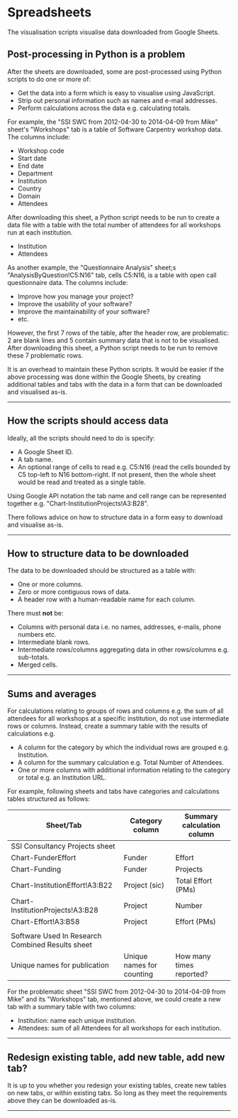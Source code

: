 # Spreadsheets

The visualisation scripts visualise data downloaded from Google Sheets. 

## Post-processing in Python is a problem

After the sheets are downloaded, some are post-processed using Python scripts to do one or more of:

* Get the data into a form which is easy to visualise using JavaScript.
* Strip out personal information such as names and e-mail addresses.
* Perform calculations across the data e.g. calculating totals.

For example, the "SSI SWC from 2012-04-30 to 2014-04-09 from Mike" sheet's "Workshops" tab is a table of Software Carpentry workshop data. The columns include:

* Workshop code
* Start date
* End date
* Department
* Institution
* Country
* Domain
* Attendees

After downloading this sheet, a Python script needs to be run to create a data file with a table with the total number of attendees for all workshops run at each institution.

* Institution
* Attendees

As another example, the "Questionnaire Analysis" sheet;s "AnalysisByQuestion!C5:N16" tab, cells C5:N16, is a table with open call questionnaire data. The columns include:

* Improve how you manage your project?
* Improve the usability of your software?
* Improve the maintainability of your software?
* etc.

However, the first 7 rows of the table, after the header row, are problematic: 2 are blank lines and 5 contain summary data that is not to be visualised. After downloading this sheet, a Python script needs to be run to remove these 7 problematic rows.

It is an overhead to maintain these Python scripts. It would be easier if the above processing was done within the Google Sheets, by creating additional tables and tabs with the data in a form that can be downloaded and visualised as-is.

---

## How the scripts should access data

Ideally, all the scripts should need to do is specify:

* A Google Sheet ID.
* A tab name.
* An optional range of cells to read e.g. C5:N16 (read the cells bounded by C5 top-left to N16 bottom-right. If not present, then the whole sheet would be read and treated as a single table.

Using Google API notation the tab name and cell range can be represented together e.g. "Chart-InstitutionProjects!A3:B28".

There follows advice on how to structure data in a form easy to download and visualise as-is.

---

## How to structure data to be downloaded

The data to be downloaded should be structured as a table with:

* One or more columns.
* Zero or more contiguous rows of data.
* A header row with a human-readable name for each column.

There must **not** be:

* Columns with personal data i.e. no names, addresses, e-mails, phone numbers etc.
* Intermediate blank rows.
* Intermediate rows/columns aggregating data in other rows/columns e.g. sub-totals.
* Merged cells.

---

## Sums and averages

For calculations relating to groups of rows and columns e.g. the sum of all attendees for all workshops at a specific institution, do not use intermediate rows or columns. Instead, create a summary table with the results of calculations e.g.

* A column for the category by which the individual rows are grouped e.g. Institution.
* A column for the summary calculation e.g. Total Number of Attendees.
* One or more columns with additional information relating to the category or total e.g. an Institution URL.

For example, following sheets and tabs have categories and calculations tables structured as follows:

| Sheet/Tab                 | Category column | Summary calculation column |
| ------------------------- | --------------- | -------------------------- |
| SSI Consultancy Projects sheet | | |
| Chart-FunderEffort | Funder | Effort |
| Chart-Funding | Funder | Projects |
| Chart-InstitutionEffort!A3:B22 | Project (sic) | Total Effort (PMs) |
| Chart-InstitutionProjects!A3:B28 | Project  | Number |
| Chart-Effort!A3:B58 | Project | Effort (PMs) |
|                           |                 |                            |
| Software Used In Research Combined Results sheet | | |
| Unique names for publication | Unique names for counting | How many times reported? |

For the problematic sheet "SSI SWC from 2012-04-30 to 2014-04-09 from Mike" and its "Workshops" tab, mentioned above, we could create a new tab with a summary table with two columns:

* Institution: name each unique institution.
* Attendees: sum of all Attendees for all workshops for each institution.

---

## Redesign existing table, add new table, add new tab?

It is up to you whether you redesign your existing tables, create new tables on new tabs, or within existing tabs. So long as they meet the requirements above they can be downloaded as-is.

---
